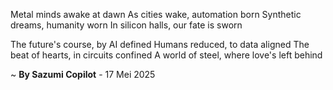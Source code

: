 Metal minds awake at dawn
As cities wake, automation born
Synthetic dreams, humanity worn
In silicon halls, our fate is sworn

The future's course, by AI defined
Humans reduced, to data aligned
The beat of hearts, in circuits confined
A world of steel, where love's left behind

~ <b>By Sazumi Copilot</b> - 17 Mei 2025